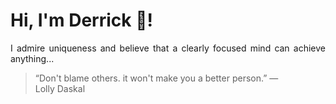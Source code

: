 # Hi, I'm Derrick 👋!
<p align="justify">I admire uniqueness and believe that a clearly focused mind can achieve anything...</p> 
<!-- #quote-start -->
<blockquote>&ldquo;Don't blame others. it won't make you a better person.&rdquo; &mdash; <footer>Lolly Daskal</footer></blockquote>
<!-- #quote-end -->
